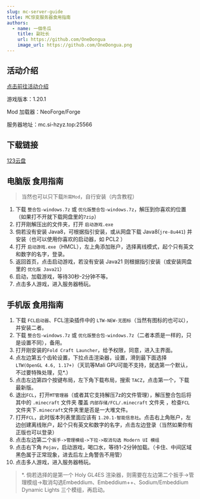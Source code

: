 ```yaml
---
slug: mc-server-guide
title: MC惊变服务器食用指南
authors:
  - name: 一個冬瓜
    title: 副社长
    url: https://github.com/OneDongua
    image_url: https://github.com/OneDongua.png
---
```


## 活动介绍
[点击前往活动介绍](./2025-1-24-MC惊变介绍.md)

游戏版本：1.20.1

Mod 加载器：NeoForge/Forge

服务器地址：mc.si-hzyz.top:25566

## 下载链接
[123云盘](https://www.123865.com/s/Da8RVv-Ycbgv)

## 电脑版 食用指南

> 当然也可以只下载`所需Mod`，自行安装（内含教程）

1. 下载 `整合包-windows.7z` 或 `优化版整合包-windows.7z`，解压到你喜欢的位置（如果打不开就下载网盘里的`7zip`）
2. 打开刚解压出的文件夹，打开 `启动游戏.exe`
3. 倘若没有安装 Java8，可根据指引安装，或从网盘下载 Java8(`jre-8u441`) 并安装（也可以使用你喜欢的启动器，如 PCL2 ）
4. 打开 `启动游戏.exe`（HMCL），左上角添加账户，选择离线模式，起个只有英文和数字的名字，登录。
5. 返回首页，点击启动游戏，若没有安装 Java21 则根据指引安装（或安装网盘里的 `优化版 Java21`）
6. 启动，加载游戏，等待30秒-2分钟不等。
7. 点击多人游戏，进入服务器畅玩。

## 手机版 食用指南

1. 下载 `FCL启动器`、FCL渲染插件中的 `LTW-NEW-无图标`（当然有图标的也可以），并安装二者。
2. 下载 `整合包-windows.7z` 或 `优化版整合包-windows.7z`（二者本质是一样的，只是设置不同），备用。
3. 打开刚安装的`Fold Craft Launcher`，给予权限，同意，进入主界面。
4. 点左边第五个齿轮设置，下拉点击渲染器，设置，滑到最下面选择 `LTW(OpenGL 4.6, 1.17+)`（天玑等Mali GPU可能不支持，就选第一个默认，不过要特殊处理，见*.）
5. 点击左边第四个按键布局，左下角下载布局，搜索 `TACZ`，点击第一个，下载最新版。
6. 退出`FCL`，打开`MT管理器`（或者其它支持解压7z的文件管理），解压整合包后将其中的 `.minecraft` 文件夹 覆盖 `内部存储/FCL/.minecraft` 文件夹 ，检查`FCL`文件夹下`.minecraft`文件夹里是否是一大堆文件。
7. 打开`FCL`，此时版本列表里面应该有 `1.20.1-智能信息社`。点击右上角账户，左边创建离线账户，起个只有英文和数字的名字，点击左边登录（当然如果你有正版也可以登录）
8. 点击左边第二个`扳手->管理模组->下拉->取消勾选 Modern UI 模组`
9. 点击右下角 `Pojav`，启动游戏，喝口水，等待1-2分钟加载。（卡住、中间区域黑色属于正常现象，进去后左上角警告不用管）
10. 点击多人游戏，进入服务器畅玩。

> *. 倘若选择的是第一个 Holy GL4ES 渲染器，则需要在左边第二个扳手->管理模组->取消勾选Embeddium、Embeddium++、Sodium/Embeddium Dynamic Lights 三个模组，再启动。

<!-- truncate -->
